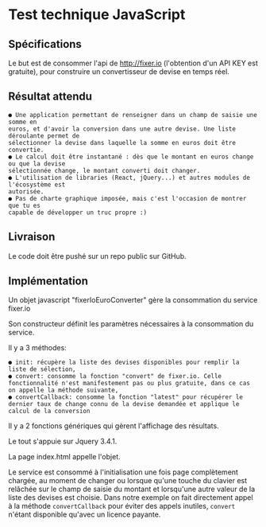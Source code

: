 # Test technique JavaScript


## Spécifications

Le but est de consommer l'api de ​http://fixer.io​ (l'obtention d'un API KEY est gratuite), pour
construire un convertisseur de devise en temps réel.

## Résultat attendu

```
● Une application permettant de renseigner dans un champ de saisie une somme en
euros, et d'avoir la conversion dans une autre devise. Une liste déroulante permet de
sélectionner la devise dans laquelle la somme en euros doit être convertie.
● Le calcul doit être instantané : dès que le montant en euros change ou que la devise
sélectionnée change, le montant converti doit changer.
● L'utilisation de libraries (React, jQuery...) et autres modules de l'écosystème est
autorisée.
● Pas de charte graphique imposée, mais c'est l'occasion de montrer que tu es
capable de développer un truc propre :)
```

## Livraison

Le code doit être pushé sur un repo public sur GitHub.

## Implémentation

Un objet javascript "fixerIoEuroConverter" gère la consommation du service fixer.io

Son constructeur définit les paramètres nécessaires à la consommation du service.

Il y a 3 méthodes:
```
● init: récupère la liste des devises disponibles pour remplir la liste de sélection,
● convert: consomme la fonction "convert" de fixer.io. Celle fonctionnalité n'est manifestement pas ou plus gratuite, dans ce cas on appelle la méthode suivante,
● convertCallback: consomme la fonction "latest" pour récupérer le dernier taux de change connu de la devise demandée et applique le calcul de la conversion
```

Il y a 2 fonctions génériques qui gèrent l'affichage des résultats.

Le tout s'appuie sur Jquery 3.4.1. 

La page index.html appelle l'objet.

Le service est consommé à l'initialisation une fois page complètement chargée, au moment de changer ou lorsque qu'une touche du clavier est relâchée sur le champ de saisie du montant
et lorsqu'une autre valeur de la liste des devises est choisie. Dans notre exemple on fait directement appel à la méthode ```convertCallback``` pour éviter des appels inutiles, ```convert``` n'étant disponible qu'avec un licence payante.

